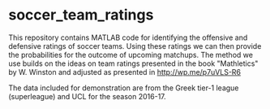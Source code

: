 # soccer_team_ratings

This repository contains MATLAB code for identifying the offensive and defensive ratings of soccer teams.  Using these ratings we can then provide the probabilities for the outcome of upcoming matchups.  The method we use builds on the ideas on team ratings presented in the book "Mathletics" by W. Winston and adjusted as presented in http://wp.me/p7uVLS-R6 

The data included for demonstration are from the Greek tier-1 league (superleague) and UCL for the season 2016-17.  
